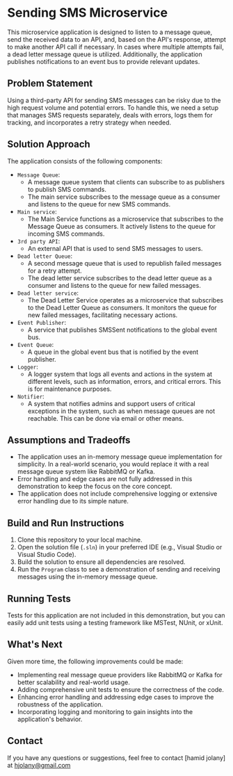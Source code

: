 # Sending SMS Microservice

This microservice application is designed to listen to a message queue, send the received data to an API, and, based on the API's response, attempt to make another API call if necessary. In cases where multiple attempts fail, a dead letter message queue is utilized. Additionally, the application publishes notifications to an event bus to provide relevant updates.

## Problem Statement

Using a third-party API for sending SMS messages can be risky due to the high request volume and potential errors. To handle this, we need a setup that manages SMS requests separately, deals with errors, logs them for tracking, and incorporates a retry strategy when needed.

## Solution Approach

The application consists of the following components:
- `Message Queue`: 
    - A message queue system that clients can subscribe to as publishers to publish SMS commands.
    - The main service subscribes to the message queue as a consumer and listens to the queue for new SMS commands.
- `Main service`:
    - The Main Service functions as a microservice that subscribes to the Message Queue as consumers. It actively listens to the queue for incoming SMS commands.
- `3rd party API`: 
    - An external API that is used to send SMS messages to users.
- `Dead letter Queue`: 
    - A second message queue that is used to republish failed messages for a retry attempt.
    - The dead letter service subscribes to the dead letter queue as a consumer and listens to the queue for new failed messages.
- `Dead letter service`:
    - The Dead Letter Service operates as a microservice that subscribes to the Dead Letter Queue as consumers. It monitors the queue for new failed messages, facilitating necessary actions.
- `Event Publisher`: 
    - A service that publishes SMSSent notifications to the global event bus.
- `Event Queue`:
    - A queue in the global event bus that is notified by the event publisher.
- `Logger`:
    - A logger system that logs all events and actions in the system at different levels, such as information, errors, and critical errors. This is for maintenance purposes.
- `Notifier`:
    - A system that notifies admins and support users of critical exceptions in the system, such as when message queues are not reachable. This can be done via email or other means.

## Assumptions and Tradeoffs

- The application uses an in-memory message queue implementation for simplicity. In a real-world scenario, you would replace it with a real message queue system like RabbitMQ or Kafka.
- Error handling and edge cases are not fully addressed in this demonstration to keep the focus on the core concept.
- The application does not include comprehensive logging or extensive error handling due to its simple nature.

## Build and Run Instructions

1. Clone this repository to your local machine.
2. Open the solution file (`.sln`) in your preferred IDE (e.g., Visual Studio or Visual Studio Code).
3. Build the solution to ensure all dependencies are resolved.
4. Run the `Program` class to see a demonstration of sending and receiving messages using the in-memory message queue.

## Running Tests

Tests for this application are not included in this demonstration, but you can easily add unit tests using a testing framework like MSTest, NUnit, or xUnit.

## What's Next

Given more time, the following improvements could be made:
- Implementing real message queue providers like RabbitMQ or Kafka for better scalability and real-world usage.
- Adding comprehensive unit tests to ensure the correctness of the code.
- Enhancing error handling and addressing edge cases to improve the robustness of the application.
- Incorporating logging and monitoring to gain insights into the application's behavior.

## Contact

If you have any questions or suggestions, feel free to contact [hamid jolany] at [hjolany@gmail.com](http://hjolany.com)


